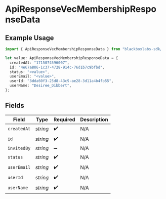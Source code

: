 # ApiResponseVecMembershipResponseData

## Example Usage

```typescript
import { ApiResponseVecMembershipResponseData } from "blackboxlabs-sdk/models";

let value: ApiResponseVecMembershipResponseData = {
  createdAt: "1715074596007",
  id: "4e67a806-1c37-4728-914c-76d1b7c9bfbd",
  status: "<value>",
  userEmail: "<value>",
  userId: "3dda60f3-25d8-43c9-ae28-3d11a4b4fb55",
  userName: "Desiree_Dibbert",
};
```

## Fields

| Field              | Type               | Required           | Description        |
| ------------------ | ------------------ | ------------------ | ------------------ |
| `createdAt`        | *string*           | :heavy_check_mark: | N/A                |
| `id`               | *string*           | :heavy_check_mark: | N/A                |
| `invitedBy`        | *string*           | :heavy_minus_sign: | N/A                |
| `status`           | *string*           | :heavy_check_mark: | N/A                |
| `userEmail`        | *string*           | :heavy_check_mark: | N/A                |
| `userId`           | *string*           | :heavy_check_mark: | N/A                |
| `userName`         | *string*           | :heavy_check_mark: | N/A                |